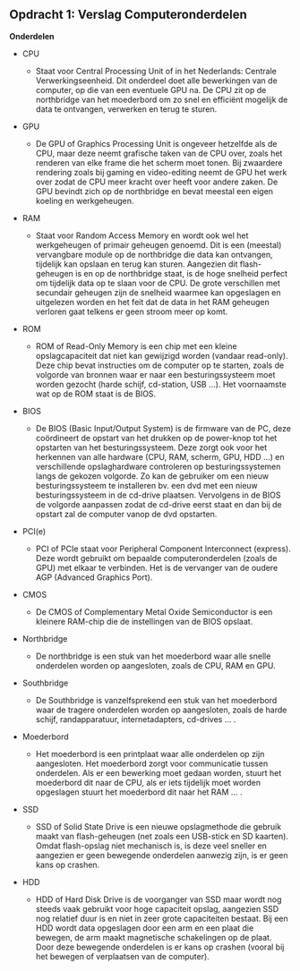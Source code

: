 ﻿## Opdracht 1: Verslag Computeronderdelen
**Onderdelen**

 - CPU
	 - Staat voor Central Processing Unit of in het Nederlands: Centrale Verwerkingseenheid. Dit onderdeel doet alle bewerkingen van de computer, op die van een eventuele GPU na. De CPU zit op de northbridge van het moederbord om zo snel en efficiënt mogelijk de data te ontvangen, verwerken en terug te sturen. 
 - GPU

	 - De GPU of Graphics Processing Unit is ongeveer hetzelfde als de CPU, maar deze neemt grafische taken van de CPU over, zoals het renderen van elke frame die het scherm moet tonen. Bij zwaardere rendering zoals bij gaming en video-editing neemt de GPU het werk over zodat de CPU meer kracht over heeft voor andere zaken. De GPU bevindt zich op de northbridge en bevat meestal een eigen koeling en werkgeheugen.
 - RAM

	 - Staat voor Random Access Memory en wordt ook wel het werkgeheugen of primair geheugen genoemd. Dit is een (meestal) vervangbare module op de northbridge die data kan ontvangen, tijdelijk kan opslaan en terug kan sturen. Aangezien dit flash-geheugen is en op de northbridge staat, is de hoge snelheid perfect om tijdelijk data op te slaan voor de CPU. De grote verschillen met secundair geheugen zijn de snelheid waarmee kan opgeslagen en uitgelezen worden en het feit dat de data in het RAM geheugen verloren gaat telkens er geen stroom meer op komt.
 - ROM
	 - ROM of Read-Only Memory is een chip met een kleine opslagcapaciteit dat niet kan gewijzigd worden (vandaar read-only). Deze chip bevat instructies om de computer op te starten, zoals de volgorde van bronnen waar er naar een besturingssysteem moet worden gezocht (harde schijf, cd-station, USB ...). Het voornaamste wat op de ROM staat is de BIOS.
 - BIOS
	 - De BIOS (Basic Input/Output System) is de firmware van de PC, deze coördineert de opstart van het drukken op de power-knop tot het opstarten van het besturingssysteem. Deze zorgt ook voor het herkennen van alle hardware (CPU, RAM, scherm, GPU, HDD ...) en verschillende opslaghardware controleren op besturingssystemen langs de gekozen volgorde. Zo kan de gebruiker om een nieuw besturingssysteem te installeren bv. een dvd met een nieuw besturingssysteem in de cd-drive plaatsen. Vervolgens in de BIOS de volgorde aanpassen zodat de cd-drive eerst staat en dan bij de opstart zal de computer vanop de dvd opstarten.
 - PCI(e)
	 - PCI of PCIe staat voor Peripheral Component Interconnect (express). Deze wordt gebruikt om bepaalde computeronderdelen (zoals de GPU) met elkaar te verbinden. Het is de vervanger van de oudere  AGP (Advanced Graphics Port).
 - CMOS
	 - De CMOS of Complementary Metal Oxide Semiconductor is een kleinere RAM-chip die de instellingen van de BIOS opslaat.
 - Northbridge
	 - De northbridge is een stuk van het moederbord waar alle snelle onderdelen worden op aangesloten, zoals de CPU, RAM en GPU.
 - Southbridge
	 - De Southbridge is vanzelfsprekend een stuk van het moederbord waar de tragere onderdelen worden op aangesloten, zoals de harde schijf, randapparatuur, internetadapters, cd-drives ... .
 - Moederbord
	 - Het moederbord is een printplaat waar alle onderdelen op zijn aangesloten. Het moederbord zorgt voor communicatie tussen onderdelen. Als er een bewerking moet gedaan worden, stuurt het moederbord dit naar de CPU, als er iets tijdelijk moet worden opgeslagen stuurt het moederbord dit naar het RAM ... .
 - SSD
	 - SSD of Solid State Drive is een nieuwe opslagmethode die gebruik maakt van flash-geheugen (net zoals een USB-stick en SD kaarten). Omdat flash-opslag niet mechanisch is, is deze veel sneller en aangezien er geen bewegende onderdelen aanwezig zijn, is er geen kans op crashen.
 - HDD
	 - HDD of Hard Disk Drive is de voorganger van SSD maar wordt nog steeds vaak gebruikt voor hoge capaciteit opslag, aangezien SSD nog relatief duur is en niet in zeer grote capaciteiten bestaat. Bij een HDD wordt data opgeslagen door een arm en een plaat die bewegen, de arm maakt magnetische schakelingen op de plaat. Door deze bewegende onderdelen is er kans op crashen (vooral bij het bewegen of verplaatsen van de computer).
